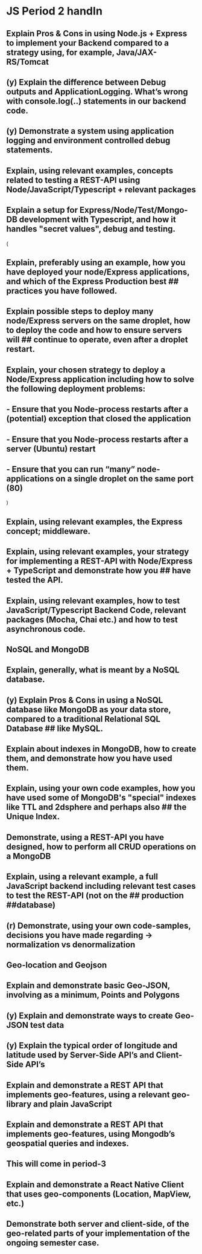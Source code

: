 # JS Period 2 handIn


## Explain Pros & Cons in using Node.js + Express to implement your Backend compared to a strategy using, for example, Java/JAX-RS/Tomcat

## (y) Explain the difference between Debug outputs and ApplicationLogging. What’s wrong with console.log(..) statements in our backend code.

## (y) Demonstrate a system using application logging and environment controlled debug statements.

## Explain, using relevant examples, concepts related to testing a REST-API using Node/JavaScript/Typescript + relevant packages 

## Explain a setup for Express/Node/Test/Mongo-DB development with Typescript, and how it handles "secret values", debug and testing.

(        
## Explain, preferably using an example, how you have deployed your node/Express applications, and which of the Express Production best ## practices you have followed.

## Explain possible steps to deploy many node/Express servers on the same droplet, how to deploy the code and how to ensure servers will ## continue to operate, even after a droplet restart.

## Explain, your chosen strategy to deploy a Node/Express application including how to solve the following deployment problems:
## - Ensure that you Node-process restarts after a (potential) exception that closed the application
## - Ensure that you Node-process restarts after a server (Ubuntu) restart
## - Ensure that you can run “many” node-applications on a single droplet on the same port (80)
)

## Explain, using relevant examples, the Express concept; middleware.

## Explain, using relevant examples, your strategy for implementing a REST-API with Node/Express  + TypeScript and demonstrate how you ## have tested the API.

## Explain, using relevant examples, how to test JavaScript/Typescript Backend Code, relevant packages (Mocha, Chai etc.) and how to test asynchronous code.

## NoSQL and MongoDB 

## Explain, generally, what is meant by a NoSQL database.

## (y) Explain Pros & Cons in using a NoSQL database like MongoDB as your data store, compared to a traditional Relational SQL Database ## like MySQL.

## Explain about indexes in MongoDB, how to create them, and demonstrate how you have used them.

## Explain, using your own code examples, how you have used some of MongoDB's "special" indexes like TTL and 2dsphere and perhaps also ## the Unique Index.

## Demonstrate, using a REST-API you have designed, how to perform all CRUD operations on a MongoDB

## Explain, using a relevant example, a full JavaScript backend including relevant test cases to test the REST-API (not on the ## production ##database)

## (r) Demonstrate, using your own code-samples, decisions you have made regarding → normalization vs denormalization

## Geo-location and Geojson


## Explain and demonstrate basic Geo-JSON, involving as a minimum, Points and Polygons

## (y) Explain and demonstrate ways to create Geo-JSON test data

## (y) Explain the typical order of longitude and latitude used by Server-Side API’s and Client-Side API’s

## Explain and demonstrate a REST API that implements geo-features, using a relevant geo-library and plain JavaScript

## Explain and demonstrate a REST API that implements geo-features, using Mongodb’s geospatial queries and indexes.

## This will come in period-3

## Explain and demonstrate a React Native Client that uses geo-components (Location, MapView, etc.)

## Demonstrate both server and client-side, of the geo-related parts of your implementation of the ongoing semester case.

